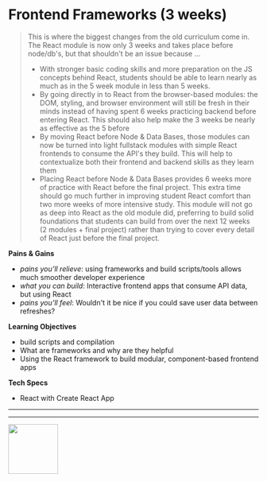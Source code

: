 # Frontend Frameworks (3 weeks)


> This is where the biggest changes from the old curriculum come in.  The React module is now only 3 weeks and takes place before node/db's, but that  shouldn't be an issue because ...
> * With stronger basic coding skills and more preparation on the JS concepts behind React, students should be able to learn nearly as much as in the 5 week module in less than 5 weeks.
> * By going directly in to React from the browser-based modules: the DOM, styling, and browser environment will still be fresh in their minds instead of having spent 6 weeks practicing backend before entering React. This should also help make the 3 weeks be nearly as effective as the 5 before
> * By moving React before Node & Data Bases, those modules can now be turned into light fullstack modules with simple React frontends to consume the API's they build.  This will help to contextualize both their frontend and backend skills as they learn them
> * Placing React before Node & Data Bases provides 6 weeks more of practice with React before the final project.  This extra time should go much further in improving student React comfort than two more weeks of more intensive study.
> This module will not go as deep into React as the old module did, preferring to build solid foundations that students can build from over the next 12 weeks (2 modules + final project) rather than trying to cover every detail of React just before the final project.


__Pains & Gains__
* _pains you’ll relieve_: using frameworks and build scripts/tools allows much smoother developer experience
* _what you can build_: Interactive frontend apps that consume API data, but using React
* _pains you’ll feel_: Wouldn't it be nice if you could save user data between refreshes?

__Learning Objectives__
* build scripts and compilation
* What are frameworks and why are they helpful
* Using the React framework to build modular, component-based frontend apps

__Tech Specs__
* React with Create React App


<hr>
<hr>
<a href="https://hackyourfuture.be" target="_blank"><img
    src="https://user-images.githubusercontent.com/18554853/63941625-4c7c3d00-ca6c-11e9-9a76-8d5e3632fe70.jpg"
    width="100" height="100"></a>
